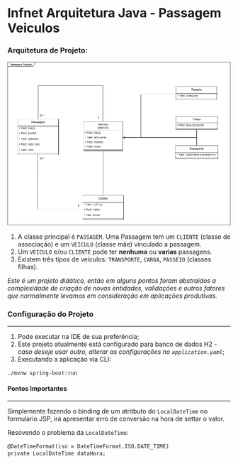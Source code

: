 # Infnet Arquitetura Java - Passagem Veiculos

### Arquitetura de Projeto:
![desenho de arquitetura do projeto](./img/arquitetura.png)

1. A classe principal é ``PASSAGEM``. Uma Passagem tem um ``CLIENTE`` (classe de associação) e um ``VEICULO`` (classe mãe) vinculado a passagem. 
2. Um ``VEICULO`` e/ou ``CLIENTE`` pode ter **nenhuma** ou **varias** passagens. 
3. Existem três tipos de veículos: ``TRANSPORTE``, ``CARGA``, ``PASSEIO`` (classes filhas).

*Este é um projeto didático, então em alguns pontos foram abstraidos a complexidade de criação de novas entidades, validações e outros fatores que normalmente levamos em consideração em aplicações produtivas.*

### Configuração do Projeto

---

1. Pode executar na IDE de sua preferência;
2. Este projeto atualmente está configurado para banco de dados H2 - *caso deseje usar outro, alterar as configurações no ``application.yaml``*;
3. Executando a aplicação via CLI:
```Windows
./mvnw spring-boot:run
```

#### Pontos Importantes

---

Simplemente fazendo o binding de um atritbuto do ``LocalDateTime`` no formulario JSP, irá apresentar erro de conversão na hora de settar o valor.

Resovendo o problema da ``LocalDateTime``:
```@DateTimeFormat
@DateTimeFormat(iso = DateTimeFormat.ISO.DATE_TIME)
private LocalDateTime dataHora;
```